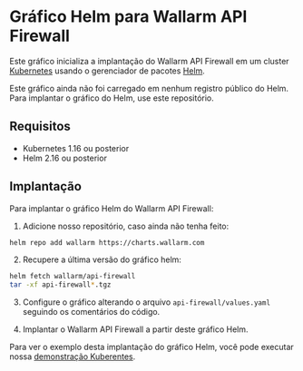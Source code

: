 # Gráfico Helm para Wallarm API Firewall

Este gráfico inicializa a implantação do Wallarm API Firewall em um cluster [Kubernetes](http://kubernetes.io/) usando o gerenciador de pacotes [Helm](https://helm.sh/).

Este gráfico ainda não foi carregado em nenhum registro público do Helm. Para implantar o gráfico do Helm, use este repositório.

## Requisitos

* Kubernetes 1.16 ou posterior
* Helm 2.16 ou posterior

## Implantação

Para implantar o gráfico Helm do Wallarm API Firewall:

1. Adicione nosso repositório, caso ainda não tenha feito:

```bash
helm repo add wallarm https://charts.wallarm.com
```

2. Recupere a última versão do gráfico helm:

```bash
helm fetch wallarm/api-firewall
tar -xf api-firewall*.tgz
```

3. Configure o gráfico alterando o arquivo `api-firewall/values.yaml` seguindo os comentários do código.

4. Implantar o Wallarm API Firewall a partir deste gráfico Helm.

Para ver o exemplo desta implantação do gráfico Helm, você pode executar nossa [demonstração Kuberentes](https://github.com/wallarm/api-firewall/tree/main/demo/kubernetes).
